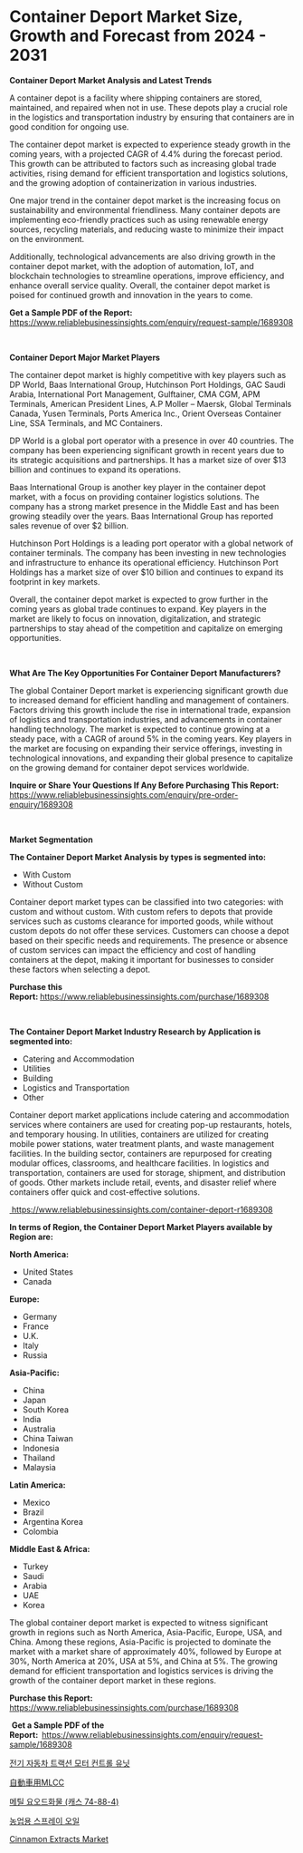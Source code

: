 <p><h1>Container Deport Market Size, Growth and Forecast from 2024 - 2031</h1></p><p><strong>Container Deport Market Analysis and Latest Trends</strong></p>
<p><p>A container depot is a facility where shipping containers are stored, maintained, and repaired when not in use. These depots play a crucial role in the logistics and transportation industry by ensuring that containers are in good condition for ongoing use.</p><p>The container depot market is expected to experience steady growth in the coming years, with a projected CAGR of 4.4% during the forecast period. This growth can be attributed to factors such as increasing global trade activities, rising demand for efficient transportation and logistics solutions, and the growing adoption of containerization in various industries.</p><p>One major trend in the container depot market is the increasing focus on sustainability and environmental friendliness. Many container depots are implementing eco-friendly practices such as using renewable energy sources, recycling materials, and reducing waste to minimize their impact on the environment.</p><p>Additionally, technological advancements are also driving growth in the container depot market, with the adoption of automation, IoT, and blockchain technologies to streamline operations, improve efficiency, and enhance overall service quality. Overall, the container depot market is poised for continued growth and innovation in the years to come.</p></p>
<p><strong>Get a Sample PDF of the Report:&nbsp;</strong> <a href="https://www.reliablebusinessinsights.com/enquiry/request-sample/1689308">https://www.reliablebusinessinsights.com/enquiry/request-sample/1689308</a></p>
<p>&nbsp;</p>
<p><strong>Container Deport Major Market Players</strong></p>
<p><p>The container depot market is highly competitive with key players such as DP World, Baas International Group, Hutchinson Port Holdings, GAC Saudi Arabia, International Port Management, Gulftainer, CMA CGM, APM Terminals, American President Lines, A.P Moller – Maersk, Global Terminals Canada, Yusen Terminals, Ports America Inc., Orient Overseas Container Line, SSA Terminals, and MC Containers.</p><p>DP World is a global port operator with a presence in over 40 countries. The company has been experiencing significant growth in recent years due to its strategic acquisitions and partnerships. It has a market size of over $13 billion and continues to expand its operations.</p><p>Baas International Group is another key player in the container depot market, with a focus on providing container logistics solutions. The company has a strong market presence in the Middle East and has been growing steadily over the years. Baas International Group has reported sales revenue of over $2 billion.</p><p>Hutchinson Port Holdings is a leading port operator with a global network of container terminals. The company has been investing in new technologies and infrastructure to enhance its operational efficiency. Hutchinson Port Holdings has a market size of over $10 billion and continues to expand its footprint in key markets.</p><p>Overall, the container depot market is expected to grow further in the coming years as global trade continues to expand. Key players in the market are likely to focus on innovation, digitalization, and strategic partnerships to stay ahead of the competition and capitalize on emerging opportunities.</p></p>
<p>&nbsp;</p>
<p><strong>What Are The Key Opportunities For Container Deport Manufacturers?</strong></p>
<p><p>The global Container Deport market is experiencing significant growth due to increased demand for efficient handling and management of containers. Factors driving this growth include the rise in international trade, expansion of logistics and transportation industries, and advancements in container handling technology. The market is expected to continue growing at a steady pace, with a CAGR of around 5% in the coming years. Key players in the market are focusing on expanding their service offerings, investing in technological innovations, and expanding their global presence to capitalize on the growing demand for container depot services worldwide.</p></p>
<p><strong>Inquire or Share Your Questions If Any Before Purchasing This Report:</strong> <a href="https://www.reliablebusinessinsights.com/enquiry/pre-order-enquiry/1689308">https://www.reliablebusinessinsights.com/enquiry/pre-order-enquiry/1689308</a></p>
<p>&nbsp;</p>
<p><strong>Market Segmentation</strong></p>
<p><strong>The Container Deport Market Analysis by types is segmented into:</strong></p>
<p><ul><li>With Custom</li><li>Without Custom</li></ul></p>
<p><p>Container deport market types can be classified into two categories: with custom and without custom. With custom refers to depots that provide services such as customs clearance for imported goods, while without custom depots do not offer these services. Customers can choose a depot based on their specific needs and requirements. The presence or absence of custom services can impact the efficiency and cost of handling containers at the depot, making it important for businesses to consider these factors when selecting a depot.</p></p>
<p><strong>Purchase this Report:&nbsp;</strong><a href="https://www.reliablebusinessinsights.com/purchase/1689308">https://www.reliablebusinessinsights.com/purchase/1689308</a></p>
<p>&nbsp;</p>
<p><strong>The Container Deport Market Industry Research by Application is segmented into:</strong></p>
<p><ul><li>Catering and Accommodation</li><li>Utilities</li><li>Building</li><li>Logistics and Transportation</li><li>Other</li></ul></p>
<p><p>Container deport market applications include catering and accommodation services where containers are used for creating pop-up restaurants, hotels, and temporary housing. In utilities, containers are utilized for creating mobile power stations, water treatment plants, and waste management facilities. In the building sector, containers are repurposed for creating modular offices, classrooms, and healthcare facilities. In logistics and transportation, containers are used for storage, shipment, and distribution of goods. Other markets include retail, events, and disaster relief where containers offer quick and cost-effective solutions.</p></p>
<p><a href="https://www.reliablebusinessinsights.com/container-deport-r1689308">&nbsp;https://www.reliablebusinessinsights.com/container-deport-r1689308</a></p>
<p><strong>In terms of Region, the Container Deport Market Players available by Region are:</strong></p>
<p>
    <p> <strong> North America: </strong>
        <ul>
            <li>United States</li>
            <li>Canada</li>
        </ul>
        </p> 
    <p> <strong> Europe: </strong>
        <ul>
            <li>Germany</li>
            <li>France</li>
            <li>U.K.</li>
            <li>Italy</li>
            <li>Russia</li>
        </ul>
        </p> 
    <p> <strong> Asia-Pacific: </strong>
        <ul>
            <li>China</li>
            <li>Japan</li>
            <li>South Korea</li>
            <li>India</li>
            <li>Australia</li>
            <li>China Taiwan</li>
            <li>Indonesia</li>
            <li>Thailand</li>
            <li>Malaysia</li>
        </ul>
        </p> 
    <p> <strong> Latin America: </strong>
        <ul>
            <li>Mexico</li>
            <li>Brazil</li>
            <li>Argentina Korea</li>
            <li>Colombia</li>
        </ul>
        </p> 
    <p> <strong> Middle East & Africa: </strong>
        <ul>
            <li>Turkey</li>
            <li>Saudi</li>
            <li>Arabia</li>
            <li>UAE</li>
            <li>Korea</li>
        </ul>
    </p>
    </p>
<p><p>The global container deport market is expected to witness significant growth in regions such as North America, Asia-Pacific, Europe, USA, and China. Among these regions, Asia-Pacific is projected to dominate the market with a market share of approximately 40%, followed by Europe at 30%, North America at 20%, USA at 5%, and China at 5%. The growing demand for efficient transportation and logistics services is driving the growth of the container deport market in these regions.</p></p>
<p><strong>Purchase this Report: </strong><a href="https://www.reliablebusinessinsights.com/purchase/1689308">https://www.reliablebusinessinsights.com/purchase/1689308</a></p>
<p>&nbsp;<strong>Get a Sample PDF of the Report:&nbsp;&nbsp;</strong><a href="https://www.reliablebusinessinsights.com/enquiry/request-sample/1689308">https://www.reliablebusinessinsights.com/enquiry/request-sample/1689308</a></p>
<p><strong></strong></p>
<p><p><a href="https://github.com/langcat852024/Market-Research-Report-List-1/blob/main/6405498163472.md">전기 자동차 트랙션 모터 컨트롤 유닛</a></p><p><a href="https://medium.com/@reyeshowell655/%E8%87%AA%E5%8B%95%E8%BB%8A%E7%94%A8%E3%82%B0%E3%83%AD%E3%83%BC%E3%83%90%E3%83%ABmlcc%E5%B8%82%E5%A0%B4-%E8%A3%BD%E5%93%81%E3%82%BF%E3%82%A4%E3%83%97%E5%88%A5-%E3%82%A2%E3%83%97%E3%83%AA%E3%82%B1%E3%83%BC%E3%82%B7%E3%83%A7%E3%83%B3%E5%88%A5-%E5%9C%B0%E5%9F%9F%E5%88%A5-%E4%BC%81%E6%A5%AD%E5%88%A5-%E6%A5%AD%E7%95%8C%E3%82%BB%E3%82%B0%E3%83%A1%E3%83%B3%E3%83%88%E8%A6%8B%E9%80%9A%E3%81%97-%E5%B8%82%E5%A0%B4%E8%A9%95%E4%BE%A1-%E7%AB%B6%E4%BA%89%E7%8A%B6%E6%B3%81-%E3%83%88%E3%83%AC%E3%83%B3%E3%83%89-%E3%81%8A%E3%82%88%E3%81%B3%E4%BA%88%E6%B8%AC-2024%E5%B9%B4-2031%E5%B9%B4-7d9a8ebcda31">自動車用MLCC</a></p><p><a href="https://medium.com/@carmellalang1/2024%EB%85%84%EB%B6%80%ED%84%B0-2031%EB%85%84%EA%B9%8C%EC%A7%80-cagr%EB%A1%9C-%ED%99%95%EC%9E%A5%EB%90%98%EA%B3%A0-%EC%9E%88%EB%8A%94-%EB%A9%94%ED%8B%B8-%EC%9A%94%EC%98%A4%EB%93%9C-cas-74-88-4-%EC%8B%9C%EC%9E%A5-%EA%B7%9C%EB%AA%A8%EC%97%90-%EB%8C%80%ED%95%9C-%ED%86%B5%EC%B0%B0%EB%A0%A5-2d7af88833b4">메틸 요오드화물 (캐스 74-88-4)</a></p><p><a href="https://medium.com/@stanleylyittle554467/%EB%86%8D%EC%97%85%EC%9A%A9-%EC%8A%A4%ED%94%84%EB%A0%88%EC%9D%B4-%EC%98%A4%EC%9D%BC-%EC%8B%9C%EC%9E%A5-%EA%B7%9C%EB%AA%A8-%EC%8B%9C%EC%9E%A5-%EC%84%B8%EB%B6%84%ED%99%94-%EC%8B%9C%EC%9E%A5-%EB%8F%99%ED%96%A5-%EB%B0%8F-%EC%84%B1%EC%9E%A5-%EB%B6%84%EC%84%9D-%EC%98%88%EC%B8%A1-2031%EB%85%84%EA%B9%8C%EC%A7%80-f8c6fb41e2b8">농업용 스프레이 오일</a></p><p><a href="https://github.com/jsmusil/Market-Research-Report-List-4/blob/main/cinnamon-extracts-market.md">Cinnamon Extracts Market</a></p></p>